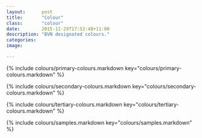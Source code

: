 ```yaml
---
layout:      post
title:       "Colour"
class:       "colour"
date:        2015-11-29T17:52:48+11:00
description: "BVN designated colours."
categories:
image:

---
```


{% include colours/primary-colours.markdown   key="colours/primary-colours.markdown"   %}

{% include colours/secondary-colours.markdown key="colours/secondary-colours.markdown" %}

{% include colours/tertiary-colours.markdown  key="colours/tertiary-colours.markdown"  %}

{% include colours/samples.markdown           key="colours/samples.markdown"           %}
